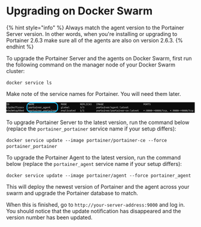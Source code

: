 # Upgrading on Docker Swarm

{% hint style="info" %}
Always match the agent version to the Portainer Server version. In other words, when you're installing or upgrading to Portainer 2.6.3 make sure all of the agents are also on version 2.6.3.
{% endhint %}

To upgrade the Portainer Server and the agents on Docker Swarm, first run the following command on the manager node of your Docker Swarm cluster:

```text
docker service ls 
```

Make note of the service names for Portainer. You will need them later.

![](../../.gitbook/assets/docker-service-ls.png)

To upgrade Portainer Server to the latest version, run the command below \(replace the `portainer_portainer` service name if your setup differs\):

```text
docker service update --image portainer/portainer-ce --force portainer_portainer 
```

To upgrade the Portainer Agent to the latest version, run the command below \(replace the `portainer_agent` service name if your setup differs\):

```text
docker service update --image portainer/agent --force portainer_agent 
```

This will deploy the newest version of Portainer and the agent across your swarm and upgrade the Portainer database to match.

When this is finished, go to `http://your-server-address:9000` and log in. You should notice that the update notification has disappeared and the version number has been updated.

